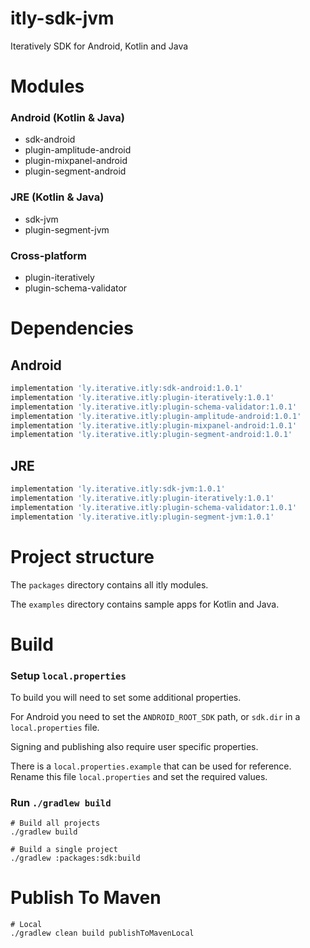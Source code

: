 # itly-sdk-jvm
Iteratively SDK for Android, Kotlin and Java

# Modules
### Android (Kotlin & Java)
 * sdk-android
 * plugin-amplitude-android
 * plugin-mixpanel-android
 * plugin-segment-android
### JRE (Kotlin & Java)
 * sdk-jvm
 * plugin-segment-jvm
### Cross-platform
 * plugin-iteratively
 * plugin-schema-validator


# Dependencies
## Android
```groovy
implementation 'ly.iterative.itly:sdk-android:1.0.1'
implementation 'ly.iterative.itly:plugin-iteratively:1.0.1'
implementation 'ly.iterative.itly:plugin-schema-validator:1.0.1'
implementation 'ly.iterative.itly:plugin-amplitude-android:1.0.1'
implementation 'ly.iterative.itly:plugin-mixpanel-android:1.0.1'
implementation 'ly.iterative.itly:plugin-segment-android:1.0.1'
```

## JRE
```groovy
implementation 'ly.iterative.itly:sdk-jvm:1.0.1'
implementation 'ly.iterative.itly:plugin-iteratively:1.0.1'
implementation 'ly.iterative.itly:plugin-schema-validator:1.0.1'
implementation 'ly.iterative.itly:plugin-segment-jvm:1.0.1'
```

# Project structure
The `packages` directory contains all itly modules.

The `examples` directory contains sample apps for Kotlin and Java.

# Build

### Setup `local.properties`
To build you will need to set some additional properties.

For Android you need to set the `ANDROID_ROOT_SDK` path, or `sdk.dir` in a `local.properties` file.

Signing and publishing also require user specific properties.

There is a `local.properties.example` that can be used for reference. Rename this file `local.properties` and set the required values.

### Run `./gradlew build`
```
# Build all projects
./gradlew build

# Build a single project
./gradlew :packages:sdk:build
```

# Publish To Maven
```
# Local
./gradlew clean build publishToMavenLocal
```
